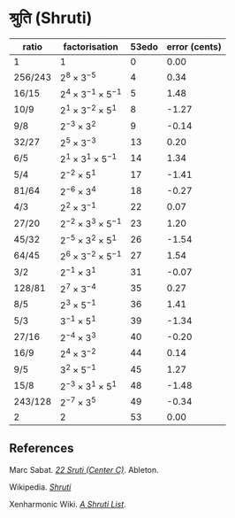 # श्रुति (Shruti)

| ratio   | factorisation                   | 53edo | error (cents) |
| ------- | ------------------------------- | ----- | ------------- |
| 1       | $1$                             | 0     | 0.00          |
| 256/243 | $2^{8}\times3^{-5}$             | 4     | 0.34          |
| 16/15   | $2^{4}\times3^{-1}\times5^{-1}$ | 5     | 1.48          |
| 10/9    | $2^{1}\times3^{-2}\times5^{1}$  | 8     | -1.27         |
| 9/8     | $2^{-3}\times3^{2}$             | 9     | -0.14         |
| 32/27   | $2^{5}\times3^{-3}$             | 13    | 0.20          |
| 6/5     | $2^{1}\times3^{1}\times5^{-1}$  | 14    | 1.34          |
| 5/4     | $2^{-2}\times5^{1}$             | 17    | -1.41         |
| 81/64   | $2^{-6}\times3^{4}$             | 18    | -0.27         |
| 4/3     | $2^{2}\times3^{-1}$             | 22    | 0.07          |
| 27/20   | $2^{-2}\times3^{3}\times5^{-1}$ | 23    | 1.20          |
| 45/32   | $2^{-5}\times3^{2}\times5^{1}$  | 26    | -1.54         |
| 64/45   | $2^{6}\times3^{-2}\times5^{-1}$ | 27    | 1.54          |
| 3/2     | $2^{-1}\times3^{1}$             | 31    | -0.07         |
| 128/81  | $2^{7}\times3^{-4}$             | 35    | 0.27          |
| 8/5     | $2^{3}\times5^{-1}$             | 36    | 1.41          |
| 5/3     | $3^{-1}\times5^{1}$             | 39    | -1.34         |
| 27/16   | $2^{-4}\times3^{3}$             | 40    | -0.20         |
| 16/9    | $2^{4}\times3^{-2}$             | 44    | 0.14          |
| 9/5     | $3^{2}\times5^{-1}$             | 45    | 1.27          |
| 15/8    | $2^{-3}\times3^{1}\times5^{1}$  | 48    | -1.48         |
| 243/128 | $2^{-7}\times3^{5}$             | 49    | -0.34         |
| 2       | $2$                             | 53    | 0.00          |

## References

Marc Sabat. *[22 Sruti (Center C)](https://web.archive.org/web/20241221101922/https://tuning.ableton.com/just-rational-intonation/22-sruti-center-c/)*. Ableton.

Wikipedia. *[Shruti](https://en.wikipedia.org/w/index.php?title=Shruti_(music)&oldid=1243512839)*

Xenharmonic Wiki. *[A Shruti List](https://en.xen.wiki/index.php?title=A_shruti_list&oldid=123028)*.